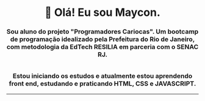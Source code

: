 <h1 align="center">👋 Olá! Eu sou Maycon.</h1>
<h3 align="center">Sou aluno do projeto "Programadores Cariocas". Um bootcamp de programação idealizado pela Prefeitura do Rio de Janeiro, com metodologia da EdTech RESILIA em parceria com o SENAC RJ.
<br><br>

Estou iniciando os estudos e atualmente estou aprendendo front end, estudando e praticando HTML, CSS e JAVASCRIPT.</h3>
<hr>

